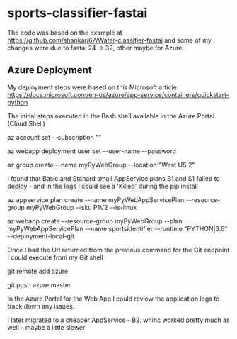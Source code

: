 # sports-classifier-fastai 
The code was based on the example at https://github.com/shankarj67/Water-classifier-fastai and some of my changes were due to fastai 24 -> 32, other maybe for Azure.

## Azure Deployment

My deployment steps were based on this Microsoft article https://docs.microsoft.com/en-us/azure/app-service/containers/quickstart-python

The initial steps executed in the Bash shell available in the Azure Portal (Cloud Shell)

  az account set --subscription "<your subscription name>"

  az webapp deployment user set --user-name <name> --password <password>

  az group create --name myPyWebGroup --location "West US 2"

I found that Basic and Stanard small AppService plans B1 and S1 failed to deploy - and in the logs I could see a 'Killed' during the pip install 

  az appservice plan create --name myPyWebAppServicePlan --resource-group myPyWebGroup --sku P1V2 --is-linux

  az webapp create --resource-group myPyWebGroup --plan myPyWebAppServicePlan --name sportsidentifier --runtime "PYTHON|3.6" --deployment-local-git
  
Once I had the Url returned from the previous command for the Git endpoint I could execute from my Git shell

  git remote add azure <url for Git endpoint from above command>

  git push azure master
  
In the Azure Portal for the Web App I could review the application logs to track down any issues.

I later migrated to a cheaper AppService - B2, whihc worked pretty much as well - maybe a little slower
